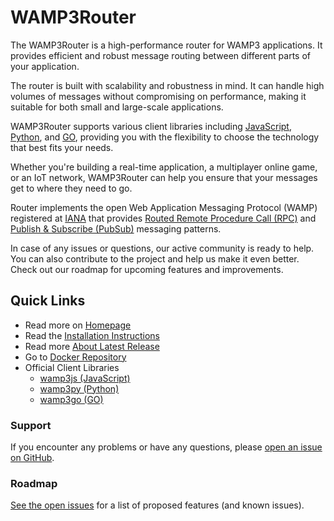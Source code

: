 # WAMP3Router

The WAMP3Router is a high-performance router for WAMP3 applications. It provides efficient and robust message routing between different parts of your application.

The router is built with scalability and robustness in mind. It can handle high volumes of messages without compromising on performance, making it suitable for both small and large-scale applications.

WAMP3Router supports various client libraries including
[JavaScript](https://github.com/wamp3hub/wamp3js),
[Python](https://github.com/wamp3hub/wamp3py),
and [GO](https://github.com/wamp3hub/wamp3go),
providing you with the flexibility to choose the technology that best fits your needs.

Whether you're building a real-time application, a multiplayer online game, or an IoT network, WAMP3Router can help you ensure that your messages get to where they need to go.

Router implements the open Web Application Messaging Protocol (WAMP) registered at
[IANA](https://www.iana.org/assignments/websocket/websocket.xml)
that provides
[Routed Remote Procedure Call (RPC)](https://wamp3hub.github.io/documentation/usage/rpc) and [Publish & Subscribe (PubSub)](https://wamp3hub.github.io/documentation/usage/publish-subscribe)
messaging patterns.

In case of any issues or questions, our active community is ready to help. You can also contribute to the project and help us make it even better. Check out our roadmap for upcoming features and improvements.

## Quick Links
- Read more on [Homepage](https://wamp3hub.github.io/documentation/)
- Read the [Installation Instructions](https://wamp3hub.github.io/documentation/router/installation)
- Read more [About Latest Release](https://github.com/wamp3hub/wamp3router/releases)
- Go to [Docker Repository](https://hub.docker.com/r/wamp3hub/wamp3router)
- Official Client Libraries
    - [wamp3js (JavaScript)](https://github.com/wamp3hub/wamp3js)
    - [wamp3py (Python)](https://github.com/wamp3hub/wamp3py)
    - [wamp3go (GO)](https://github.com/wamp3hub/wamp3go)

### Support

If you encounter any problems or have any questions, please [open an issue on GitHub](https://github.com/wamp3hub/wamp3router/issues/new).

### Roadmap

[See the open issues](https://github.com/wamp3hub/wamp3router/issues) for a list of proposed features (and known issues).

